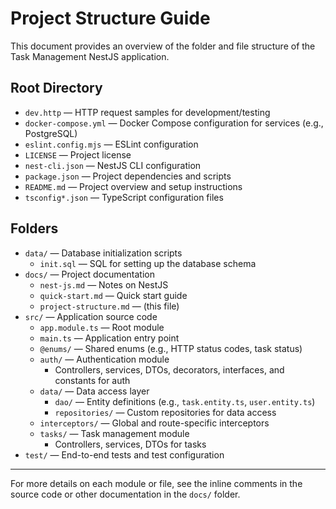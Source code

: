 # Project Structure Guide

This document provides an overview of the folder and file structure of the Task Management NestJS application.

## Root Directory
- `dev.http` — HTTP request samples for development/testing
- `docker-compose.yml` — Docker Compose configuration for services (e.g., PostgreSQL)
- `eslint.config.mjs` — ESLint configuration
- `LICENSE` — Project license
- `nest-cli.json` — NestJS CLI configuration
- `package.json` — Project dependencies and scripts
- `README.md` — Project overview and setup instructions
- `tsconfig*.json` — TypeScript configuration files

## Folders
- `data/` — Database initialization scripts
  - `init.sql` — SQL for setting up the database schema
- `docs/` — Project documentation
  - `nest-js.md` — Notes on NestJS
  - `quick-start.md` — Quick start guide
  - `project-structure.md` — (this file)
- `src/` — Application source code
  - `app.module.ts` — Root module
  - `main.ts` — Application entry point
  - `@enums/` — Shared enums (e.g., HTTP status codes, task status)
  - `auth/` — Authentication module
    - Controllers, services, DTOs, decorators, interfaces, and constants for auth
  - `data/` — Data access layer
    - `dao/` — Entity definitions (e.g., `task.entity.ts`, `user.entity.ts`)
    - `repositories/` — Custom repositories for data access
  - `interceptors/` — Global and route-specific interceptors
  - `tasks/` — Task management module
    - Controllers, services, DTOs for tasks
- `test/` — End-to-end tests and test configuration

---

For more details on each module or file, see the inline comments in the source code or other documentation in the `docs/` folder.
